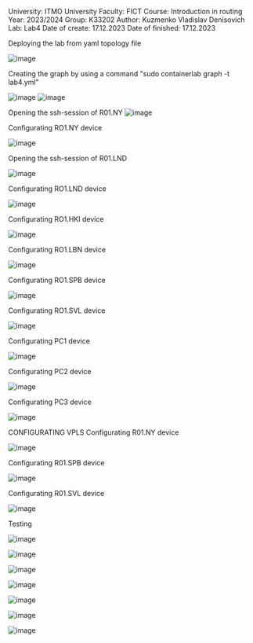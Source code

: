 University: ITMO University Faculty: FICT Course: Introduction in routing Year: 2023/2024 Group: K33202 Author: Kuzmenko Vladislav Denisovich Lab: Lab4 Date of create: 17.12.2023 Date of finished: 17.12.2023

Deploying the lab from yaml topology file

![image](https://github.com/rockentrav/2023_2024-introduction_in_routing-k33202-kuzmenko_v_d/assets/64748022/c2fb3a0d-9e9c-4864-a844-23f4cabdfd44)

Creating the graph by using a command "sudo containerlab graph -t lab4.yml"

![image](https://github.com/rockentrav/2023_2024-introduction_in_routing-k33202-kuzmenko_v_d/assets/64748022/be366ba2-7a5b-43c1-aa4d-2e92200b1126)
![image](https://github.com/rockentrav/2023_2024-introduction_in_routing-k33202-kuzmenko_v_d/assets/64748022/90328dc2-da56-45c6-85bd-dd9a36a98c2f)

Opening the ssh-session of R01.NY
![image](https://github.com/rockentrav/2023_2024-introduction_in_routing-k33202-kuzmenko_v_d/assets/64748022/20e78123-fdd2-44d5-9781-fcee3d48ee44)
 
 Configurating RO1.NY device

 ![image](https://github.com/rockentrav/2023_2024-introduction_in_routing-k33202-kuzmenko_v_d/assets/64748022/c8bedf10-25d4-4336-8acf-6afc72d3f365)

Opening the ssh-session of R01.LND

![image](https://github.com/rockentrav/2023_2024-introduction_in_routing-k33202-kuzmenko_v_d/assets/64748022/f4d8da91-cc59-4285-a18c-e26dbe26021f)

Configurating RO1.LND device

![image](https://github.com/rockentrav/2023_2024-introduction_in_routing-k33202-kuzmenko_v_d/assets/64748022/ddd0789c-3da4-4d53-be41-3d00644e272e)

Configurating RO1.HKI device

![image](https://github.com/rockentrav/2023_2024-introduction_in_routing-k33202-kuzmenko_v_d/assets/64748022/a9fe3240-7c7e-41c0-a6bd-0597d420364d)

Configurating RO1.LBN device

![image](https://github.com/rockentrav/2023_2024-introduction_in_routing-k33202-kuzmenko_v_d/assets/64748022/efb9278d-08b8-4e0a-b582-97d90e313324)

Configurating RO1.SPB device

![image](https://github.com/rockentrav/2023_2024-introduction_in_routing-k33202-kuzmenko_v_d/assets/64748022/6cf545b9-6ed5-4372-9540-167347aa895b)

Configurating RO1.SVL device

![image](https://github.com/rockentrav/2023_2024-introduction_in_routing-k33202-kuzmenko_v_d/assets/64748022/93314341-c1df-48f6-8a9b-9fee8678952d)

Configurating PC1 device

![image](https://github.com/rockentrav/2023_2024-introduction_in_routing-k33202-kuzmenko_v_d/assets/64748022/1ed8a19f-72de-445d-89b9-44ef483b7e53)

Configurating PC2 device

![image](https://github.com/rockentrav/2023_2024-introduction_in_routing-k33202-kuzmenko_v_d/assets/64748022/15858e88-608f-4656-bbda-d1197f252126)

Configurating PC3 device

![image](https://github.com/rockentrav/2023_2024-introduction_in_routing-k33202-kuzmenko_v_d/assets/64748022/f1340e50-5917-4c8a-9377-d97ade1dad49)

CONFIGURATING VPLS
Configurating R01.NY device

![image](https://github.com/rockentrav/2023_2024-introduction_in_routing-k33202-kuzmenko_v_d/assets/64748022/0b5a31a2-d185-4f9b-b8b1-745f6ecc407d)

Configurating R01.SPB device

![image](https://github.com/rockentrav/2023_2024-introduction_in_routing-k33202-kuzmenko_v_d/assets/64748022/d41a740e-7789-4f25-9317-ebaa66cfb52b)

Configurating R01.SVL device

![image](https://github.com/rockentrav/2023_2024-introduction_in_routing-k33202-kuzmenko_v_d/assets/64748022/634e5ead-a11c-4cef-9c61-dc7ea5cda41c)

Testing

![image](https://github.com/rockentrav/2023_2024-introduction_in_routing-k33202-kuzmenko_v_d/assets/64748022/fe4a27c6-c717-45ab-b488-627f9115542b)

![image](https://github.com/rockentrav/2023_2024-introduction_in_routing-k33202-kuzmenko_v_d/assets/64748022/2795c0a4-01b0-429a-9e12-21ed7d7d967f)

![image](https://github.com/rockentrav/2023_2024-introduction_in_routing-k33202-kuzmenko_v_d/assets/64748022/79abba9d-c3a2-4055-94f5-b4055dd97a1b)

![image](https://github.com/rockentrav/2023_2024-introduction_in_routing-k33202-kuzmenko_v_d/assets/64748022/7b6e945b-5b72-4711-9a84-8bc778054376)

![image](https://github.com/rockentrav/2023_2024-introduction_in_routing-k33202-kuzmenko_v_d/assets/64748022/bd45a977-cbcc-4582-95d6-a7ef5053e3b6)

![image](https://github.com/rockentrav/2023_2024-introduction_in_routing-k33202-kuzmenko_v_d/assets/64748022/3ec7083b-2369-4b73-9315-f128b4f065e7)

![image](https://github.com/rockentrav/2023_2024-introduction_in_routing-k33202-kuzmenko_v_d/assets/64748022/faa26d5b-1dad-4ab6-88b3-0e22bec6c797)














